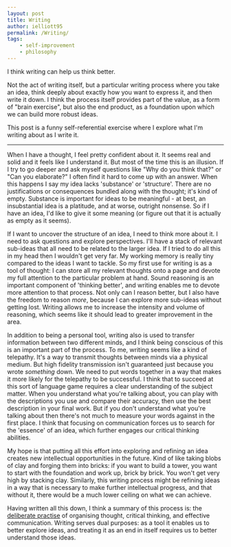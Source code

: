 ```yaml
---
layout: post
title: Writing
author: ielliott95
permalink: /Writing/
tags:
    - self-improvement
    - philosophy
---
```


I think writing can help us think better.

Not the act of writing itself, but a particular writing process where you take
an idea, think deeply about exactly how you want to express it, and then write
it down. I think the process itself provides part of the value, as a form of
"brain exercise", but also the end product, as a foundation upon which we can
build more robust ideas.

This post is a funny self-referential exercise where I explore what I'm writing
about as I write it.

---

When I have a thought, I feel pretty confident about it. It seems real and solid
and it feels like I understand it. But most of the time this is an illusion.
If I try to go deeper and ask myself questions like "Why do you think that?" or "Can you
elaborate?" I often find it hard to come up with an answer. When this happens I
say my idea lacks 'substance' or 'structure'. There are no justifications or
consequences bundled along with the thought; it's kind of empty. Substance is important for
ideas to be meaningful - at best, an insubstantial idea is a platitude, and at
worse, outright nonsense. So if I have an idea, I'd like to give it some meaning
(or figure out that it is actually as empty as it seems).

If I want to uncover the structure of an idea, I need to think more about it. I need to
ask questions and explore perspectives. I'll have a stack of relevant sub-ideas
that all need to be related to the larger idea. If I tried to do all this in my
head then I wouldn't get very far. My working memory is really tiny compared to
the ideas I want to tackle. So my first use for writing is as a tool of thought:
I can store all my relevant thoughts onto a page and devote my full attention to
the particular problem at hand. Sound reasoning is an important component of
'thinking better', and writing enables me to devote more attention to that
process. Not only can I reason better, but I also have the freedom to reason
*more*, because I can explore more sub-ideas without getting lost. Writing
allows me to increase the intensity and volume of reasoning, which seems like it
should lead to greater improvement in the area.

In addition to being a personal tool, writing also is used to transfer
information between two different minds, and I think being conscious of this is
an important part of the process. To me, writing seems like a kind of
telepathy. It's a way to transmit thoughts between minds via a physical medium.
But high fidelity transmission isn't guaranteed just because you wrote
*something* down. We need to put words together in a way that makes it more
likely for the telepathy to be successful. I think that to succeed at this
sort of language game requires a clear understanding of the subject matter. When
you understand what you're talking about, you can play with the descriptions you use
and compare their accuracy, then use the best description in your final work.
But if you don't understand what you're
talking about then there's not much to measure your words against in the first
place. I think that focusing on communication forces us to search for
the 'essence' of an idea, which further engages our critical thinking abilities.

My hope is that putting all this effort into exploring and refining an idea
creates new intellectual opportunities in the future. Kind of like taking blobs
of clay and forging them into bricks: if you want to build a tower,
you want to start with the foundation and work up, brick by brick. You won't get
very high by stacking clay. Similarly, this
writing process might be refining ideas in a way that is necessary to make
further intellectual progress, and that without it, there would be a much lower
ceiling on what we can achieve. 

Having written all this down, I think a summary of this process is: the [deliberate
practise](https://en.wikipedia.org/wiki/Practice_(learning_method)#Deliberate_practice)
of organising thought, critical thinking, and effective communication. Writing
serves dual purposes: as a tool it enables us to better explore ideas, and treating it
as an end in itself requires us to better understand those ideas.
